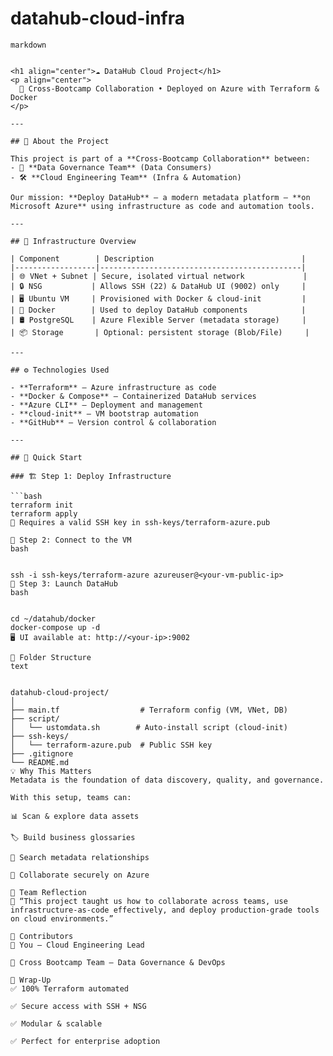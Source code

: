 # datahub-cloud-infra
```
markdown


<h1 align="center">☁️ DataHub Cloud Project</h1>
<p align="center">
  🚀 Cross-Bootcamp Collaboration • Deployed on Azure with Terraform & Docker
</p>

---

## 📌 About the Project

This project is part of a **Cross-Bootcamp Collaboration** between:
- 🧠 **Data Governance Team** (Data Consumers)
- 🛠️ **Cloud Engineering Team** (Infra & Automation)

Our mission: **Deploy DataHub** — a modern metadata platform — **on Microsoft Azure** using infrastructure as code and automation tools.

---

## 🧱 Infrastructure Overview

| Component        | Description                                 |
|------------------|---------------------------------------------|
| 🌐 VNet + Subnet | Secure, isolated virtual network             |
| 🔒 NSG           | Allows SSH (22) & DataHub UI (9002) only     |
| 🖥️ Ubuntu VM     | Provisioned with Docker & cloud-init         |
| 🐳 Docker        | Used to deploy DataHub components            |
| 🛢️ PostgreSQL    | Azure Flexible Server (metadata storage)     |
| 📦 Storage       | Optional: persistent storage (Blob/File)     |

---

## ⚙️ Technologies Used

- **Terraform** – Azure infrastructure as code
- **Docker & Compose** – Containerized DataHub services
- **Azure CLI** – Deployment and management
- **cloud-init** – VM bootstrap automation
- **GitHub** – Version control & collaboration

---

## 🚀 Quick Start

### 🏗️ Step 1: Deploy Infrastructure

```bash
terraform init
terraform apply
🔐 Requires a valid SSH key in ssh-keys/terraform-azure.pub

🔐 Step 2: Connect to the VM
bash


ssh -i ssh-keys/terraform-azure azureuser@<your-vm-public-ip>
🧰 Step 3: Launch DataHub
bash


cd ~/datahub/docker
docker-compose up -d
🖥️ UI available at: http://<your-ip>:9002

📁 Folder Structure
text


datahub-cloud-project/
│
├── main.tf                  # Terraform config (VM, VNet, DB)
├── script/
│   └── ustomdata.sh        # Auto-install script (cloud-init)
├── ssh-keys/
│   └── terraform-azure.pub  # Public SSH key
├── .gitignore
└── README.md
💡 Why This Matters
Metadata is the foundation of data discovery, quality, and governance.

With this setup, teams can:

📊 Scan & explore data assets

🏷️ Build business glossaries

🔎 Search metadata relationships

🔐 Collaborate securely on Azure

🧠 Team Reflection
💬 “This project taught us how to collaborate across teams, use infrastructure-as-code effectively, and deploy production-grade tools on cloud environments.”

🤝 Contributors
👤 You – Cloud Engineering Lead

👥 Cross Bootcamp Team – Data Governance & DevOps

🏁 Wrap-Up
✅ 100% Terraform automated

✅ Secure access with SSH + NSG

✅ Modular & scalable

✅ Perfect for enterprise adoption

